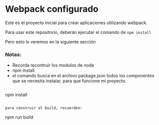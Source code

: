 # Webpack configurado

Este es el proyecto inicial para crear aplicaciones utilizando webpack.

Para usar este repositorio, deberán ejecutar el comando de ```npm install```

Pero esto lo veremos en la siguiente sección


### Notas:
- Recorda recontruir los modulos de node
- npm install 
- el comando busca en el archivo package.json todos los componentes que se necesita instalar, para que funcione mi proyecto.
```

```
npm install
```

para construir el build, recuerden:
```

npm run build
```